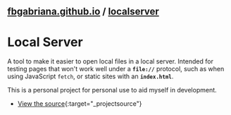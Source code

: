 ## [fbgabriana.github.io](/ "Bamm's KodeGo Repository") / [localserver](/localserver/)

# Local Server

A tool to make it easier to open local files in a local server. Intended for testing pages that won't work well under a **`file://`** protocol, such as when using JavaScript `fetch`, or static sites with an **`index.html`**.

This is a personal project for personal use to aid myself in development.

* [View the source](https://github.com/fbgabriana/localserver){:target="_projectsource"}

